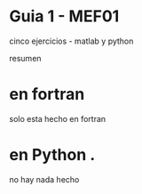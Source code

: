 # Guia 1 - MEF01

cinco ejercicios - matlab y python

resumen

# en fortran
solo esta hecho en fortran


# en Python . 
no hay nada hecho
